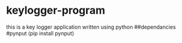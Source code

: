 # keylogger-program
this is a key logger application written using python
##dependancies
#pynput
(pip install pynput)
